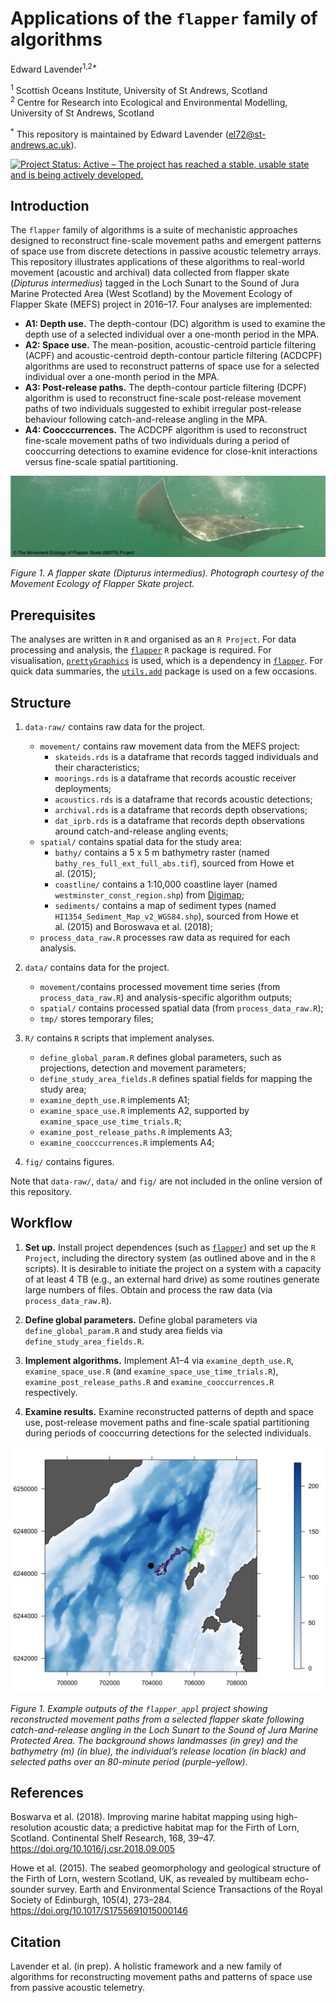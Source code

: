 Applications of the `flapper` family of algorithms
================
Edward Lavender<sup>1,2\*</sup>

<!-- README.md is generated from README.Rmd. Please edit that file -->

<sup>1</sup> Scottish Oceans Institute, University of St Andrews,
Scotland  
<sup>2</sup> Centre for Research into Ecological and Environmental
Modelling, University of St Andrews, Scotland

<sup>\*</sup> This repository is maintained by Edward Lavender
(<el72@st-andrews.ac.uk>).

[![Project Status: Active – The project has reached a stable, usable
state and is being actively
developed.](https://www.repostatus.org/badges/latest/active.svg)](https://www.repostatus.org/#active)

## Introduction

The `flapper` family of algorithms is a suite of mechanistic approaches
designed to reconstruct fine-scale movement paths and emergent patterns
of space use from discrete detections in passive acoustic telemetry
arrays. This repository illustrates applications of these algorithms to
real-world movement (acoustic and archival) data collected from flapper
skate (*Dipturus intermedius*) tagged in the Loch Sunart to the Sound of
Jura Marine Protected Area (West Scotland) by the Movement Ecology of
Flapper Skate (MEFS) project in 2016–17. Four analyses are implemented:

  - **A1: Depth use.** The depth-contour (DC) algorithm is used to
    examine the depth use of a selected individual over a one-month
    period in the MPA.
  - **A2: Space use.** The mean-position, acoustic-centroid particle
    filtering (ACPF) and acoustic-centroid depth-contour particle
    filtering (ACDCPF) algorithms are used to reconstruct patterns of
    space use for a selected individual over a one-month period in the
    MPA.
  - **A3: Post-release paths.** The depth-contour particle filtering
    (DCPF) algorithm is used to reconstruct fine-scale post-release
    movement paths of two individuals suggested to exhibit irregular
    post-release behaviour following catch-and-release angling in the
    MPA.
  - **A4: Coocccurrences.** The ACDCPF algorithm is used to reconstruct
    fine-scale movement paths of two individuals during a period of
    cooccurring detections to examine evidence for close-knit
    interactions versus fine-scale spatial partitioning.

<img src="README_banner.png"/>

*Figure 1. A flapper skate (*Dipturus intermedius*). Photograph courtesy
of the Movement Ecology of Flapper Skate project.*

## Prerequisites

The analyses are written in `R` and organised as an `R Project`. For
data processing and analysis, the
[`flapper`](https://github.com/edwardlavender/flapper) `R` package is
required. For visualisation,
[`prettyGraphics`](https://github.com/edwardlavender/prettyGraphics) is
used, which is a dependency in
[`flapper`](https://github.com/edwardlavender/flapper). For quick data
summaries, the
[`utils.add`](https://github.com/edwardlavender/utils.add) package is
used on a few occasions.

## Structure

1.  `data-raw/` contains raw data for the project.
    
      - `movement/` contains raw movement data from the MEFS project:
          - `skateids.rds` is a dataframe that records tagged
            individuals and their characteristics;
          - `moorings.rds` is a dataframe that records acoustic receiver
            deployments;
          - `acoustics.rds` is a dataframe that records acoustic
            detections;  
          - `archival.rds` is a dataframe that records depth
            observations;
          - `dat_iprb.rds` is a dataframe that records depth
            observations around catch-and-release angling events;
      - `spatial/` contains spatial data for the study area:
          - `bathy/` contains a 5 x 5 m bathymetry raster (named
            `bathy_res_full_ext_full_abs.tif`), sourced from Howe et
            al. (2015);
          - `coastline/` contains a 1:10,000 coastline layer (named
            `westminster_const_region.shp`) from
            [Digimap](https://digimap.edina.ac.uk);
          - `sediments/` contains a map of sediment types (named
            `HI1354_Sediment_Map_v2_WGS84.shp`), sourced from Howe et
            al. (2015) and Boroswava et al. (2018);
      - `process_data_raw.R` processes raw data as required for each
        analysis.

2.  `data/` contains data for the project.
    
      - `movement/`contains processed movement time series (from
        `process_data_raw.R`) and analysis-specific algorithm outputs;
      - `spatial/` contains processed spatial data (from
        `process_data_raw.R`);
      - `tmp/` stores temporary files;

3.  `R/` contains `R` scripts that implement analyses.
    
      - `define_global_param.R` defines global parameters, such as
        projections, detection and movement parameters;
      - `define_study_area_fields.R` defines spatial fields for mapping
        the study area;
      - `examine_depth_use.R` implements A1;
      - `examine_space_use.R` implements A2, supported by
        `examine_space_use_time_trials.R`;
      - `examine_post_release_paths.R` implements A3;
      - `examine_coocccurrences.R` implements A4;

4.  `fig/` contains figures.

Note that `data-raw/`, `data/` and `fig/` are not included in the online
version of this repository.

## Workflow

1.  **Set up.** Install project dependences (such as
    [`flapper`](https://github.com/edwardlavender/flapper)) and set up
    the `R Project`, including the directory system (as outlined above
    and in the `R` scripts). It is desirable to initiate the project on
    a system with a capacity of at least 4 TB (e.g., an external hard
    drive) as some routines generate large numbers of files. Obtain and
    process the raw data (via `process_data_raw.R`).

2.  **Define global parameters.** Define global parameters via
    `define_global_param.R` and study area fields via
    `define_study_area_fields.R`.

3.  **Implement algorithms.** Implement A1–4 via `examine_depth_use.R`,
    `examine_space_use.R` (and `examine_space_use_time_trials.R`),
    `examine_post_release_paths.R` and `examine_cooccurrences.R`
    respectively.

4.  **Examine results.** Examine reconstructed patterns of depth and
    space use, post-release movement paths and fine-scale spatial
    partitioning during periods of cooccurring detections for the
    selected individuals.

<img src="README_img.png"/>

*Figure 1. Example outputs of the `flapper_appl` project showing
reconstructed movement paths from a selected flapper skate following
catch-and-release angling in the Loch Sunart to the Sound of Jura Marine
Protected Area. The background shows landmasses (in grey) and the
bathymetry (m) (in blue), the individual’s release location (in black)
and selected paths over an 80-minute period (purple–yellow).*

## References

Boswarva et al. (2018). Improving marine habitat mapping using
high-resolution acoustic data; a predictive habitat map for the Firth of
Lorn, Scotland. Continental Shelf Research, 168, 39–47.
<https://doi.org/10.1016/j.csr.2018.09.005>

Howe et al. (2015). The seabed geomorphology and geological structure of
the Firth of Lorn, western Scotland, UK, as revealed by multibeam
echo-sounder survey. Earth and Environmental Science Transactions of the
Royal Society of Edinburgh, 105(4), 273–284.
<https://doi.org/10.1017/S1755691015000146>

## Citation

Lavender et al. (in prep). A holistic framework and a new family of
algorithms for reconstructing movement paths and patterns of space use
from passive acoustic telemetry.
